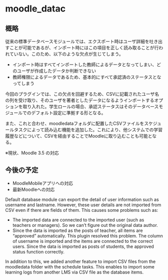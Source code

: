 # moodle_datac

## 概略

従来の標準データベースモジュールでは、エクスポート時はユーザ詳細を吐き出すことが可能であるが、インポート時にはこの項目を正しく読み取ることが行われていない。このため、以下のような欠点が生じてしまう。

- インポート時はすべてインポートした教師によるデータとなってしまい、どのユーザが作成したデータか判断できない
- 教師権限によるデータであるため、基本的にすべて承認済のステータスとなってしまう

今回のプラグインでは、この欠点を回避するため、CSVに記載されたユーザ名の列を受け取り、そのユーザを著者としたデータになるようインポートするオプションを取り入れた。学生ロールの場合、承認ステータスはそのデータベースモジュールでのデフォルト設定に準拠する形となる。

また、これと合わせ、moodledataフォルダに配置したCSVファイルをスケジュールタスクによって読み込む機能を追加した。これにより、他システムでの学習履歴などについて、CSVを経由することでMoodleに取り込むことも可能となる。

※現状、Moodle 3.5 の対応

## 今後の予定

- MoodleMobileアプリへの対応
- 最新Moodleへの対応

Default database module can export the detail of user information such as username and lastname. However, these user details are not imported from CSV even if there are fields of them. This causes some problems such as:
- The imported data are connected to the imported user (such as teachers or managers). So we can’t figure out the original data author.
- Since the data is imported as the posts of teacher, all items are “approved” automatically.
This plugin resolved this problem. The column of username is imported and the items are connected to the correct users. Since the data is imported as posts of students, the approved status function correctly.

In addition to this, we added another feature to import CSV files from the moodledata folder with the schedule tasks. This enables to import some learning logs from another LMS via CSV file as the database items.
